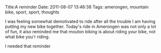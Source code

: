 Title:A reminder
Date: 2011-08-07 13:46:38
Tags: amerongen, mountain bike, sport, sport, thoughts

I was feeling somewhat demotivated to ride after all the trouble I am having
putting my new bike together. Today's ride in Amerongen was not only a lot of
fun, it also reminded me that mouton biking is about riding your bike, not
what bike you'r riding.

I needed that reminder

